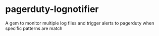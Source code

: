 pagerduty-lognotifier
=====================

A gem to monitor multiple log files and trigger alerts to pagerduty when specific patterns are match
